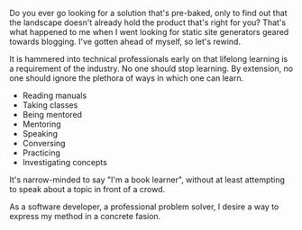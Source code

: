 Do you ever go looking for a solution that's pre-baked, only to find out that the landscape doesn't already hold the product that's right for you? That's what happened to me when I went looking for static site generators geared towards blogging. I've gotten ahead of myself, so let's rewind.

It is hammered into technical professionals early on that lifelong learning is a requirement of the industry. No one should stop learning. By extension, no one should ignore the plethora of ways in which one can learn. 

* Reading manuals
* Taking classes
* Being mentored
* Mentoring
* Speaking
* Conversing
* Practicing
* Investigating concepts

It's narrow-minded to say "I'm a book learner", without at least attempting to speak about a topic in front of a crowd. 

As a software developer, a professional problem solver, I desire a way to express my method in a concrete fasion.